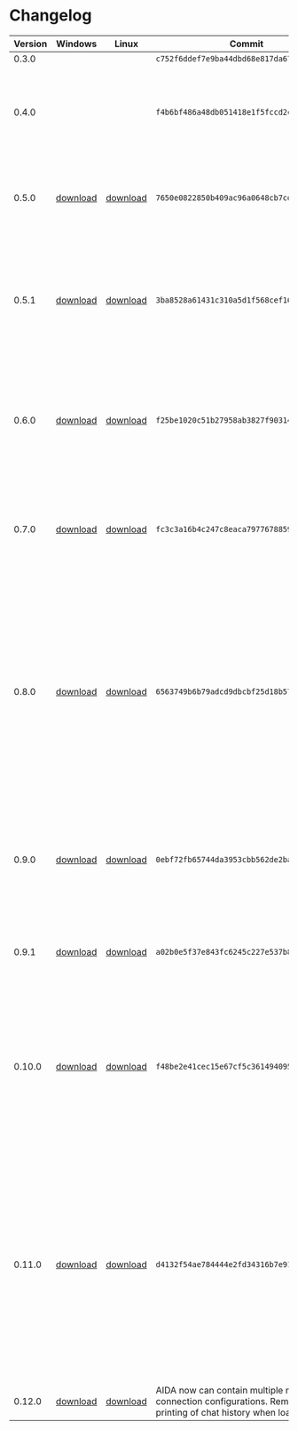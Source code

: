 # Changelog
|Version|Windows|Linux|Commit|Notes|
|-|-|-|-|-|
|0.3.0|||`c752f6ddef7e9ba44dbd68e817da6702bed9acc1`||
|0.4.0|||`f4b6bf486a48db051418e1f5fccd2c7154f0c537`|Added FinanceGuru with stock price checking ability, added ability to read PDF's|
|0.5.0|[download](https://github.com/TimHanewich/AIDA/releases/download/1/AIDA_0.5.0_windows.zip)|[download](https://github.com/TimHanewich/AIDA/releases/download/1/AIDA_0.5.0_linux.zip)|`7650e0822850b409ac96a0648cb7cdbad1fae7bf`|Added `help` command, `tools` command. Removed HTTP call timeout.|
|0.5.1|[download](https://github.com/TimHanewich/AIDA/releases/download/2/AIDA_0.5.1_windows.zip)|[download](https://github.com/TimHanewich/AIDA/releases/download/2/AIDA_0.5.1_linux.zip)|`3ba8528a61431c310a5d1f568cef167f9cc9eb09`|Fixed an issue where tool call requests were being cut while their tool call response pair were not, causing an error.|
|0.6.0|[download](https://github.com/TimHanewich/AIDA/releases/download/3/AIDA_0.6.0_windows.zip)|[download](https://github.com/TimHanewich/AIDA/releases/download/3/AIDA_0.6.0_linux.zip)|`f25be1020c51b27958ab3827f90314cd01358512`|Added additional config command data and fixed error with Bing Search API key having multiple lines.|
|0.7.0|[download](https://github.com/TimHanewich/AIDA/releases/download/4/AIDA_0.7.0_windows.zip)|[download](https://github.com/TimHanewich/AIDA/releases/download/4/AIDA_0.7.0_linux.zip)|`fc3c3a16b4c247c8eaca79776788592c34d84e83`|Ability to clear chat history, display of search term and page reading, minor system prompt tweak|
|0.8.0|[download](https://github.com/TimHanewich/AIDA/releases/download/5/AIDA_0.8.0_Windows.zip)|[download](https://github.com/TimHanewich/AIDA/releases/download/5/AIDA_0.8.0_Linux.zip)|`6563749b6b79adcd9dbcbf25d18b57b44dc84e68`|Removed `web_search` tool (Bing Search API now deprecated), markdown outputs are now presented as formatted, tweaked `tokens` command response and cost estimate, and display AI messages in a standard color| 
|0.9.0|[download](https://github.com/TimHanewich/AIDA/releases/download/6/AIDA_0.9.0_Windows.zip)|[download](https://github.com/TimHanewich/AIDA/releases/download/6/AIDA_0.9.0_Linux.zip)|`0ebf72fb65744da3953cbb562de2badcd4eb7d66`|Removed debugging printing on header markdown conversion and changed AI output color to navy blue|
|0.9.1|[download](https://github.com/TimHanewich/AIDA/releases/download/7/AIDA_0.9.1_Windows.zip)|[download](https://github.com/TimHanewich/AIDA/releases/download/7/AIDA_0.9.1_Linux.zip)|`a02b0e5f37e843fc6245c227e537b8c4da41dd29`|Fixed issue with markdown bullet points not printing correctly|
|0.10.0|[download](https://github.com/TimHanewich/AIDA/releases/download/8/AIDA_0.10.0_Windows.zip)|[download](https://github.com/TimHanewich/AIDA/releases/download/8/AIDA_0.10.0_Linux.zip)|`f48be2e41cec15e67cf5c361494095ed7ff415b0`|Added ability to **save** chat history, **load** chat history, read the contents of a folder, read word documents, and minor improvements in markdown printing stability|
|0.11.0|[download](https://github.com/TimHanewich/AIDA/releases/download/9/AIDA_0.11.0_Windows.zip)|[download](https://github.com/TimHanewich/AIDA/releases/download/9/AIDA_0.11.0_Linux.zip)|`d4132f54ae784444e2fd34316b7e9165b9c1bd87`|Removed Microsoft Graph functionality (scheduling reminders, sending emails), removed finance guru agent, consolidated configuration settings in AIDASettings class, expanded temperature tool into an all-up weather tool.|
|0.12.0|[download](https://github.com/TimHanewich/AIDA/releases/download/10/AIDA_0.12.0_Windows.zip)|[download](https://github.com/TimHanewich/AIDA/releases/download/10/AIDA_0.12.0_Linux.zip)|AIDA now can contain multiple model connection configurations. Removed printing of chat history when loading.|